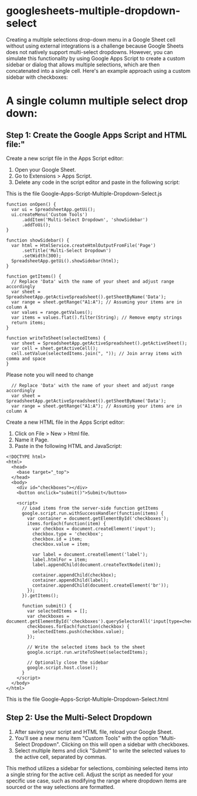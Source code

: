 # googlesheets-multiple-dropdown-select

Creating a multiple selections drop-down menu in a Google Sheet cell without using external integrations is a challenge because Google Sheets does not natively support multi-select dropdowns. However, you can simulate this functionality by using Google Apps Script to create a custom sidebar or dialog that allows multiple selections, which are then concatenated into a single cell. Here's an example approach using a custom sidebar with checkboxes:

# A single column multiple select drop down:

## Step 1: Create the Google Apps Script and HTML file:"

Create a new script file in the Apps Script editor:

1. Open your Google Sheet.
2. Go to Extensions > Apps Script.
3. Delete any code in the script editor and paste in the following script:

This is the file Google-Apps-Script-Multiple-Dropdown-Select.js

```
function onOpen() {
  var ui = SpreadsheetApp.getUi();
  ui.createMenu('Custom Tools')
      .addItem('Multi-Select Dropdown', 'showSidebar')
      .addToUi();
}

function showSidebar() {
  var html = HtmlService.createHtmlOutputFromFile('Page')
      .setTitle('Multi-Select Dropdown')
      .setWidth(300);
  SpreadsheetApp.getUi().showSidebar(html);
}

function getItems() {
  // Replace 'Data' with the name of your sheet and adjust range accordingly
  var sheet = SpreadsheetApp.getActiveSpreadsheet().getSheetByName('Data');
  var range = sheet.getRange("A1:A"); // Assuming your items are in column A
  var values = range.getValues();
  var items = values.flat().filter(String); // Remove empty strings
  return items;
}

function writeToSheet(selectedItems) {
  var sheet = SpreadsheetApp.getActiveSpreadsheet().getActiveSheet();
  var cell = sheet.getActiveCell();
  cell.setValue(selectedItems.join(", ")); // Join array items with comma and space
}

```

Please note you will need to change 

```
  // Replace 'Data' with the name of your sheet and adjust range accordingly
  var sheet = SpreadsheetApp.getActiveSpreadsheet().getSheetByName('Data');
  var range = sheet.getRange("A1:A"); // Assuming your items are in column A
```

Create a new HTML file in the Apps Script editor:

1. Click on File > New > Html file.
2. Name it Page.
3. Paste in the following HTML and JavaScript:

```
<!DOCTYPE html>
<html>
  <head>
    <base target="_top">
  </head>
  <body>
    <div id="checkboxes"></div>
    <button onclick="submit()">Submit</button>
    
    <script>
      // Load items from the server-side function getItems
      google.script.run.withSuccessHandler(function(items) {
        var container = document.getElementById('checkboxes');
        items.forEach(function(item) {
          var checkbox = document.createElement('input');
          checkbox.type = 'checkbox';
          checkbox.id = item;
          checkbox.value = item;
          
          var label = document.createElement('label');
          label.htmlFor = item;
          label.appendChild(document.createTextNode(item));
          
          container.appendChild(checkbox);
          container.appendChild(label);
          container.appendChild(document.createElement('br'));
        });
      }).getItems();
      
      function submit() {
        var selectedItems = [];
        var checkboxes = document.getElementById('checkboxes').querySelectorAll('input[type=checkbox]:checked');
        checkboxes.forEach(function(checkbox) {
          selectedItems.push(checkbox.value);
        });
        
        // Write the selected items back to the sheet
        google.script.run.writeToSheet(selectedItems);
        
        // Optionally close the sidebar
        google.script.host.close();
      }
    </script>
  </body>
</html>
```
This is the file Google-Apps-Script-Multiple-Dropdown-Select.html


## Step 2: Use the Multi-Select Dropdown

1. After saving your script and HTML file, reload your Google Sheet.
2. You'll see a new menu item "Custom Tools" with the option "Multi-Select Dropdown". Clicking on this will open a sidebar with checkboxes.
3. Select multiple items and click "Submit" to write the selected values to the active cell, separated by commas.

This method utilizes a sidebar for selections, combining selected items into a single string for the active cell. Adjust the script as needed for your specific use case, such as modifying the range where dropdown items are sourced or the way selections are formatted.
